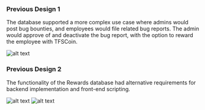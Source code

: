 ### Previous Design 1
The database supported a more complex use case where admins would post bug bounties, and employees would file related bug reports. 
The admin would approve of and deactivate the bug report, with the option to reward the employee with TFSCoin.

![alt text](https://github.com/bquigley1/TFS/blob/database_update/database/Previous%20Design%20Iterations/ERD%20Data%20Model.png)

### Previous Design 2
The functionality of the Rewards database had alternative requirements for backend implementation and front-end scripting.

![alt text](https://github.com/bquigley1/TFS/blob/DB-update/database/Previous%20Design%20Iterations/DB_ERD_DataModel.png)
![alt text](https://github.com/bquigley1/TFS/blob/DB-update/database/Previous%20Design%20Iterations/Rewards%20Database%20Example%20Tables.PNG)
